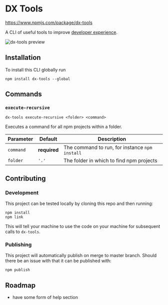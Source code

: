 # DX Tools
https://www.npmjs.com/package/dx-tools

A CLI of useful tools to improve [developer experience](https://hackernoon.com/developer-experience-dx-devs-are-people-too-6590d6577afe).

![dx-tools preview](https://github.com/michaelfitzhavey/dx-tools/raw/master/images/preview.png)

## Installation
To install this CLI globally run
```
npm install dx-tools --global
```

## Commands

### `execute-recursive`
```
dx-tools execute-recursive <folder> <command>
```
Executes a command for all npm projects within a folder.

| **Parameter** | **Default**  | **Description**                                |
|---------------|--------------|------------------------------------------------|
| `command`     | **required** | The command to run, for instance `npm install` |
| `folder`      | `'.'`        | The folder in which to find npm projects       |

## Contributing

### Development
This project can be tested locally by cloning this repo and then running:
```
npm install
npm link
```
This will tell your machine to use the code on your machine for subsequent calls to `dx-tools`.


### Publishing
This project will automatically publish on merge to master branch. Should there be an issue with that it can be published with:
```
npm publish
```


## Roadmap
- have some form of help section